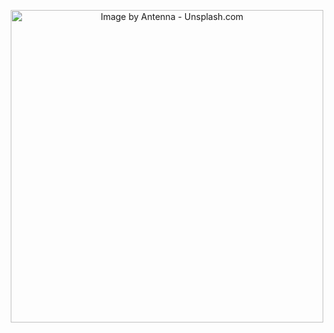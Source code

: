 <p align="center"> 
<img src="https://images.unsplash.com/photo-1515169273894-7e876dcf13da?ixlib=rb-1.2.1&ixid=eyJhcHBfaWQiOjEyMDd9&auto=format&fit=crop&w=750&q=80" title="Image by Antenna - Unsplash.com" width="500">
</p>
